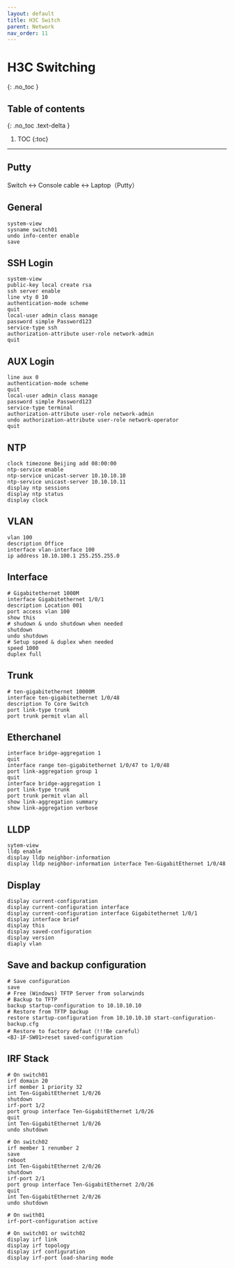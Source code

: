 ```yaml
---
layout: default
title: H3C Switch
parent: Network
nav_order: 11
---
```


# H3C Switching
{: .no_toc }

## Table of contents
{: .no_toc .text-delta }

1. TOC
{:toc}

---

## Putty 
Switch <-> Console cable <-> Laptop（Putty）

## General 
```shell
system-view
sysname switch01
undo info-center enable
save
```

## SSH Login 
```shell
system-view
public-key local create rsa
ssh server enable
line vty 0 10
authentication-mode scheme
quit
local-user admin class manage
password simple Password123
service-type ssh
authorization-attribute user-role network-admin
quit
```

## AUX Login 
```shell
line aux 0
authentication-mode scheme
quit
local-user admin class manage
password simple Password123
service-type terminal
authorization-attribute user-role network-admin
undo authorization-attribute user-role network-operator
quit
```

## NTP 
```shell
clock timezone Beijing add 08:00:00
ntp-service enable
ntp-service unicast-server 10.10.10.10
ntp-service unicast-server 10.10.10.11
display ntp sessions
display ntp status
display clock
```

## VLAN 
```shell
vlan 100
description Office
interface vlan-interface 100
ip address 10.10.100.1 255.255.255.0
```

## Interface 
```shell
# Gigabitethernet 1000M
interface Gigabitethernet 1/0/1
description Location 001
port access vlan 100
show this
# shudown & undo shutdown when needed
shutdown
undo shutdown
# Setup speed & duplex when needed
speed 1000
duplex full
```

## Trunk 
```shell
# ten-gigabitethernet 10000M
interface ten-gigabitethernet 1/0/48
description To Core Switch
port link-type trunk
port trunk permit vlan all
```

## Etherchanel 
```shell
interface bridge-aggregation 1
quit
interface range ten-gigabitethernet 1/0/47 to 1/0/48
port link-aggregation group 1
quit
interface bridge-aggregation 1
port link-type trunk
port trunk permit vlan all
show link-aggregation summary
show link-aggregation verbose
```

## LLDP 
```shell
sytem-view
lldp enable
display lldp neighbor-information
display lldp neighbor-information interface Ten-GigabitEthernet 1/0/48
```

## Display 
```shell
display current-configuration
display current-configuration interface
display current-configuration interface Gigabitethernet 1/0/1
display interface brief
display this
display saved-configuration
display version
diaply vlan
```

## Save and backup configuration 
```shell
# Save configuration
save
# Free (Windows) TFTP Server from solarwinds
# Backup to TFTP
backup startup-configuration to 10.10.10.10
# Restore from TFTP backup
restore startup-configuration from 10.10.10.10 start-configuration-backup.cfg
# Restore to factory defaut（!!!Be careful）
<BJ-1F-SW01>reset saved-configuration
```

## IRF Stack 
```shell
# On switch01
irf domain 20
irf member 1 priority 32
int Ten-GigabitEthernet 1/0/26
shutdown
irf-port 1/2
port group interface Ten-GigabitEthernet 1/0/26
quit
int Ten-GigabitEthernet 1/0/26
undo shutdown

# On switch02
irf member 1 renumber 2
save
reboot
int Ten-GigabitEthernet 2/0/26
shutdown
irf-port 2/1
port group interface Ten-GigabitEthernet 2/0/26
quit
int Ten-GigabitEthernet 2/0/26
undo shutdown

# On swith01
irf-port-configuration active

# On switch01 or switch02
display irf link
display irf topology
display irf configuration
display irf-port load-sharing mode
```
